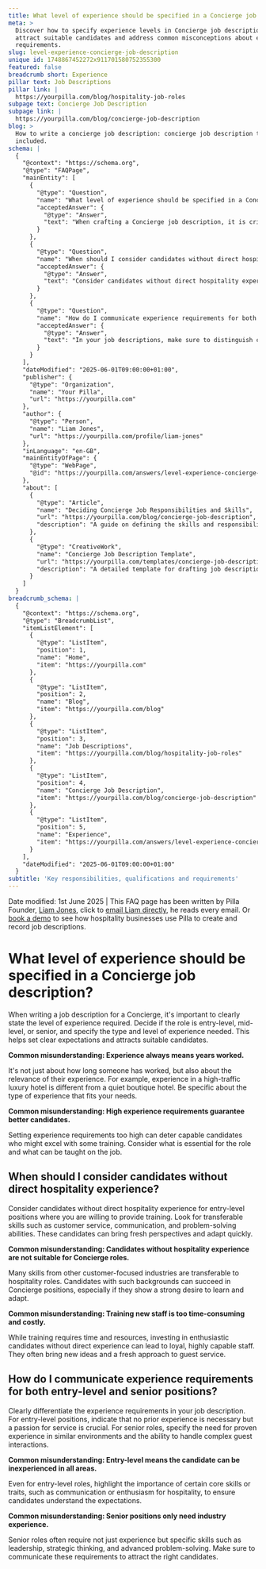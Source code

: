 ```yaml
---
title: What level of experience should be specified in a Concierge job description?
meta: >
  Discover how to specify experience levels in Concierge job descriptions to
  attract suitable candidates and address common misconceptions about experience
  requirements.
slug: level-experience-concierge-job-description
unique id: 1748867452272x911701580752355300
featured: false
breadcrumb short: Experience
pillar text: Job Descriptions
pillar link: |
  https://yourpilla.com/blog/hospitality-job-roles
subpage text: Concierge Job Description
subpage link: |
  https://yourpilla.com/blog/concierge-job-description
blog: >
  How to write a concierge job description: concierge job description template
  included.
schema: |
  {
    "@context": "https://schema.org",
    "@type": "FAQPage",
    "mainEntity": [
      {
        "@type": "Question",
        "name": "What level of experience should be specified in a Concierge job description?",
        "acceptedAnswer": {
          "@type": "Answer",
          "text": "When crafting a Concierge job description, it is critical to clearly indicate the level of experience required. Assess whether the role is suitable for entry-level, mid-level, or senior candidates. Clearly specify the type and level of experience needed, which helps in setting clear expectations and attracting suitable candidates."
        }
      },
      {
        "@type": "Question",
        "name": "When should I consider candidates without direct hospitality experience?",
        "acceptedAnswer": {
          "@type": "Answer",
          "text": "Consider candidates without direct hospitality experience for entry-level positions, particularly those who are willing to undergo training. Such candidates should possess transferable skills like customer service, communication, and problem-solving capabilities, as these can be highly beneficial and bring new perspectives to the role."
        }
      },
      {
        "@type": "Question",
        "name": "How do I communicate experience requirements for both entry-level and senior positions?",
        "acceptedAnswer": {
          "@type": "Answer",
          "text": "In your job descriptions, make sure to distinguish clearly between the requirements for entry-level and senior positions. For entry-level roles, specify that no prior experience is necessary but a passion for service is essential. For senior roles, clearly state the need for proven experience in similar roles and environments, as well as advanced skills such as leadership and strategic thinking."
        }
      }
    ],
    "dateModified": "2025-06-01T09:00:00+01:00",
    "publisher": {
      "@type": "Organization",
      "name": "Your Pilla",
      "url": "https://yourpilla.com"
    },
    "author": {
      "@type": "Person",
      "name": "Liam Jones",
      "url": "https://yourpilla.com/profile/liam-jones"
    },
    "inLanguage": "en-GB",
    "mainEntityOfPage": {
      "@type": "WebPage",
      "@id": "https://yourpilla.com/answers/level-experience-concierge-job-description"
    },
    "about": [
      {
        "@type": "Article",
        "name": "Deciding Concierge Job Responsibilities and Skills",
        "url": "https://yourpilla.com/blog/concierge-job-description",
        "description": "A guide on defining the skills and responsibilities needed for Concierge roles to tailor job descriptions effectively."
      },
      {
        "@type": "CreativeWork",
        "name": "Concierge Job Description Template",
        "url": "https://yourpilla.com/templates/concierge-job-description",
        "description": "A detailed template for drafting job descriptions for Concierge positions, helping employers specify experience and skills requirements."
      }
    ]
  }
breadcrumb_schema: |
  {
    "@context": "https://schema.org",
    "@type": "BreadcrumbList",
    "itemListElement": [
      {
        "@type": "ListItem",
        "position": 1,
        "name": "Home",
        "item": "https://yourpilla.com"
      },
      {
        "@type": "ListItem",
        "position": 2,
        "name": "Blog",
        "item": "https://yourpilla.com/blog"
      },
      {
        "@type": "ListItem",
        "position": 3,
        "name": "Job Descriptions",
        "item": "https://yourpilla.com/blog/hospitality-job-roles"
      },
      {
        "@type": "ListItem",
        "position": 4,
        "name": "Concierge Job Description",
        "item": "https://yourpilla.com/blog/concierge-job-description"
      },
      {
        "@type": "ListItem",
        "position": 5,
        "name": "Experience",
        "item": "https://yourpilla.com/answers/level-experience-concierge-job-description"
      }
    ],
    "dateModified": "2025-06-01T09:00:00+01:00"
  }
subtitle: 'Key responsibilities, qualifications and requirements'
---
```


Date modified: 1st June 2025 | This FAQ page has been written by Pilla Founder, [Liam Jones](https://yourpilla.com/profile/liam-jones), click to [email Liam directly](https://mailto:liam@yourpilla.com), he reads every email. Or [book a demo](https://calendly.com/pilla/demo) to see how hospitality businesses use Pilla to create and record job descriptions.

# What level of experience should be specified in a Concierge job description?

When writing a job description for a Concierge, it's important to clearly state the level of experience required. Decide if the role is entry-level, mid-level, or senior, and specify the type and level of experience needed. This helps set clear expectations and attracts suitable candidates.

**Common misunderstanding: Experience always means years worked.**

It's not just about how long someone has worked, but also about the relevance of their experience. For example, experience in a high-traffic luxury hotel is different from a quiet boutique hotel. Be specific about the type of experience that fits your needs.

**Common misunderstanding: High experience requirements guarantee better candidates.**

Setting experience requirements too high can deter capable candidates who might excel with some training. Consider what is essential for the role and what can be taught on the job.

## When should I consider candidates without direct hospitality experience?

Consider candidates without direct hospitality experience for entry-level positions where you are willing to provide training. Look for transferable skills such as customer service, communication, and problem-solving abilities. These candidates can bring fresh perspectives and adapt quickly.

**Common misunderstanding: Candidates without hospitality experience are not suitable for Concierge roles.**

Many skills from other customer-focused industries are transferable to hospitality roles. Candidates with such backgrounds can succeed in Concierge positions, especially if they show a strong desire to learn and adapt.

**Common misunderstanding: Training new staff is too time-consuming and costly.**

While training requires time and resources, investing in enthusiastic candidates without direct experience can lead to loyal, highly capable staff. They often bring new ideas and a fresh approach to guest service.

## How do I communicate experience requirements for both entry-level and senior positions?

Clearly differentiate the experience requirements in your job description. For entry-level positions, indicate that no prior experience is necessary but a passion for service is crucial. For senior roles, specify the need for proven experience in similar environments and the ability to handle complex guest interactions.

**Common misunderstanding: Entry-level means the candidate can be inexperienced in all areas.**

Even for entry-level roles, highlight the importance of certain core skills or traits, such as communication or enthusiasm for hospitality, to ensure candidates understand the expectations.

**Common misunderstanding: Senior positions only need industry experience.**

Senior roles often require not just experience but specific skills such as leadership, strategic thinking, and advanced problem-solving. Make sure to communicate these requirements to attract the right candidates.
